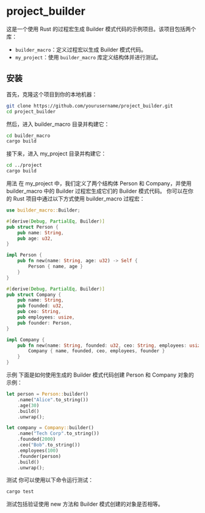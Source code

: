 # project_builder

这是一个使用 Rust 的过程宏生成 Builder 模式代码的示例项目。该项目包括两个库：
- `builder_macro`：定义过程宏以生成 Builder 模式代码。
- `my_project`：使用 `builder_macro` 库定义结构体并进行测试。

## 安装

首先，克隆这个项目到你的本地机器：

```bash
git clone https://github.com/yourusername/project_builder.git
cd project_builder
```
然后，进入 builder_macro 目录并构建它：

```bash
cd builder_macro
cargo build
```
接下来，进入 my_project 目录并构建它：

```bash
cd ../project
cargo build
```
用法
在 my_project 中，我们定义了两个结构体 Person 和 Company，并使用 builder_macro 中的 Builder 过程宏生成它们的 Builder 模式代码。
你可以在你的 Rust 项目中通过以下方式使用 builder_macro 过程宏：

```rust
use builder_macro::Builder;

#[derive(Debug, PartialEq, Builder)]
pub struct Person {
    pub name: String,
    pub age: u32,
}

impl Person {
    pub fn new(name: String, age: u32) -> Self {
        Person { name, age }
    }
}

#[derive(Debug, PartialEq, Builder)]
pub struct Company {
    pub name: String,
    pub founded: u32,
    pub ceo: String,
    pub employees: usize,
    pub founder: Person,
}

impl Company {
    pub fn new(name: String, founded: u32, ceo: String, employees: usize, founder: Person) -> Self {
        Company { name, founded, ceo, employees, founder }
    }
}
```
示例
下面是如何使用生成的 Builder 模式代码创建 Person 和 Company 对象的示例：
```rust
let person = Person::builder()
    .name("Alice".to_string())
    .age(30)
    .build()
    .unwrap();

let company = Company::builder()
    .name("Tech Corp".to_string())
    .founded(2000)
    .ceo("Bob".to_string())
    .employees(100)
    .founder(person)
    .build()
    .unwrap();
```
测试
你可以使用以下命令运行测试：

```bash
cargo test
```
测试包括验证使用 new 方法和 Builder 模式创建的对象是否相等。

